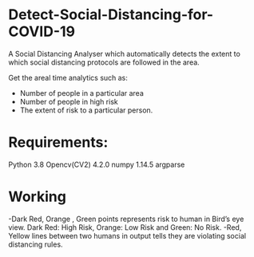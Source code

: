# Detect-Social-Distancing-for-COVID-19

A Social Distancing Analyser which automatically detects the extent to which social distancing protocols are followed in the area.

Get the areal time analytics such as:
   - Number of people in a particular area
   - Number of people in high risk
   - The extent of risk to a particular person.
   
# Requirements:
Python 3.8
Opencv(CV2) 4.2.0
numpy 1.14.5
argparse

# Working

-Dark Red, Orange , Green points represents risk to human in Bird’s eye view. Dark Red: High Risk, Orange: Low Risk and Green: No Risk.
-Red, Yellow lines between two humans in output tells they are violating social distancing rules.
